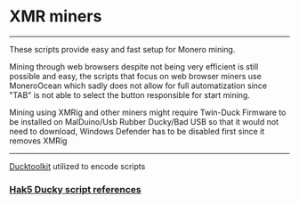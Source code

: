 # XMR miners
***

These scripts provide easy and fast setup for Monero mining.

Mining through web browsers despite not being very efficient is still possible and easy, the scripts that focus on web browser miners use MoneroOcean which sadly does not allow for full automatization since "TAB" is not able to select the button responsible for start mining.

Mining using XMRig and other miners might require Twin-Duck Firmware to be installed on MalDuino/Usb Rubber Ducky/Bad USB so that it would not need to download, Windows Defender has to be disabled first since it removes XMRig


***
[Ducktoolkit][1] utilized to encode scripts

### [Hak5 Ducky script references][2]

[1]: https://ducktoolkit.com/encode
[2]: https://docs.hak5.org/usb-rubber-ducky-1/the-ducky-script-language/ducky-script-quick-reference